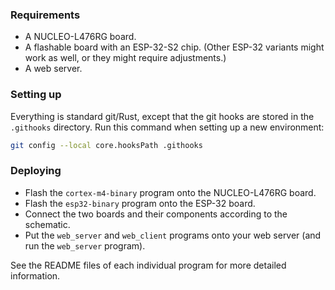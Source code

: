 ### Requirements

- A NUCLEO-L476RG board.
- A flashable board with an ESP-32-S2 chip. (Other ESP-32 variants might work as well, or they might require adjustments.)
- A web server.

### Setting up

Everything is standard git/Rust, except that the git hooks are stored in the `.githooks` directory. Run this command
when setting up a new environment:

```bash
git config --local core.hooksPath .githooks
```

### Deploying

- Flash the `cortex-m4-binary` program onto the NUCLEO-L476RG board.
- Flash the `esp32-binary` program onto the ESP-32 board.
- Connect the two boards and their components according to the schematic.
- Put the `web_server` and `web_client` programs onto your web server (and run the `web_server` program).

See the README files of each individual program for more detailed information.
